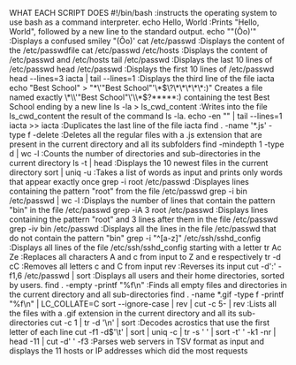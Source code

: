 WHAT EACH SCRIPT DOES
#!/bin/bash :instructs the operating system to use bash as a command interpreter.
echo Hello, World :Prints "Hello, World", followed by a new line to the standard output.
echo "\"(Ôo)'"  :Displays a confused smiley "(Ôo)'
cat /etc/passwd  :Displays the content of the /etc/passwdfile
cat /etc/passwd /etc/hosts :Displays the content of /etc/passwd and /etc/hosts
tail /etc/passwd  :Displays the last 10 lines of /etc/passwd
head /etc/passwd  :Displays the first 10 lines of /etc/passwd
head --lines=3 iacta | tail --lines=1  :Displays the third line of the file iacta
echo "Best School" > "\*\\\'\"Best School\"\'\\\*$\?\*\*\*\*\*:)"	Creates a file named exactly \*\\'"Best School"\'\\*$\?\*\*\*\*\*:) containing the test Best School ending by a new line
ls -la > ls_cwd_content	:Writes into the file ls_cwd_content the result of the command ls -la.
echo -en "" | tail --lines=1 iacta >> iacta	:Duplicates the last line of the file iacta
find . -name '*.js' -type f -delete	:Deletes all the regular files with a .js extension that are present in the current directory and all its subfolders
find -mindepth 1 -type d | wc -l	:Counts the number of directories and sub-directories in the current directory
ls -t | head	:Displays the 10 newest files in the current directory
sort | uniq -u	:Takes a list of words as input and prints only words that appear exactly once
grep -i root /etc/passwd	:Displayes lines containing the pattern "root" from the file /etc/passwd
grep -i bin /etc/passwd | wc -l	:Displays the number of lines that contain the pattern "bin" in the file /etc/passwd
grep -iA 3 root /etc/passwd	:Displays lines containing the pattern "root" and 3 lines after them in the file /etc/passwd
grep -iv bin /etc/passwd	:Displays all the lines in the file /etc/passwd that do not contain the pattern "bin"
grep -i "^[a-z]" /etc/ssh/sshd_config	:Displays all lines of the file /etc/ssh/sshd_config starting with a letter
tr Ac Ze	:Replaces all characters A and c from input to Z and e respectively
tr -d cC	:Removes all letters c and C from input
rev	:Reverses its input
cut -d':' -f1,6 /etc/passwd | sort	:Displays all users and their home directories, sorted by users.
find . -empty -printf "%f\n"	:Finds all empty files and directories in the current directory and all sub-directories
find . -name \*.gif -type f -printf "%f\n" | LC_COLLATE=C sort --ignore-case | rev | cut -c 5- | rev	:Lists all the files with a .gif extension in the current directory and all its sub-directories
cut -c 1 | tr -d '\n' | sort	:Decodes acrostics that use the first letter of each line
cut -f1 -d$'\t' | sort | uniq -c | tr -s ' ' | sort -t' ' -k1 -nr | head -11 | cut -d' ' -f3	:Parses web servers in TSV format as input and displays the 11 hosts or IP addresses which did the most requests
